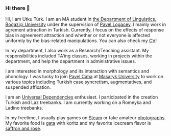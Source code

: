 ### Hi there 👋

Hi, I am Utku Türk. I am an MA student in [the Department of Linguistics][department], [Boğaziçi University][uni] under the supervision of [Pavel Logacev][pavel]. I mainly work in agrement attraction in Turkish. Currently, I focus on the effects of response bias in agreement attraction and whether or not everyone is affected uniformly by the bias-related manipulations. You can also check my [CV][cv]!
  
In my department, I also work as a Research/Teaching assistant. My responsibilities included TA'ing classes, working in projects within the department, and help the department in administrative issues.    
  
I am interested in morphology and its interaction with semantics and phonology. I was lucky to join [Pavel Caha][caha] at [Masaryk University][mas] to work on various topics including Turkish case syncretism, augmentatives, and suspended affixation.
  
I am an [Universal Dependencies][ud] enthusiast. I participated in the creation Turkish and Laz treebanks. I am currently working on a Romeyka and Ladino treebanks.   
  
In my freetime, I usually play games on [Steam][steam] or take amateur [photographs][flickr]. My favorite food is [gata][gata] with koritz and my favorite icecream flavor is [saffron and rose][rose].
  

  
  [department]: http://linguistics.boun.edu.tr
  [uni]: http://www.boun.edu.tr
  [pavel]: http://plogacev.github.io
  [gata]: https://en.wikipedia.org/wiki/Gata_(food)
  [rose]: https://www.nytimes.com/2016/04/06/dining/saffron-and-rose-persian-ice-cream-shop-los-angeles.html
  [steam]: https://steamcommunity.com/id/lecagot
  [flickr]: https://flickr.com/photos/97029582@N03/albums
  [caha]: https://www.muni.cz/en/people/53172-pavel-caha/cv
  [mas]: https://www.muni.cz/en
  [ud]: https://www.universaldependencies.org
  [cv]: cv.pdf



<!--
**utkuturk/utkuturk** is a ✨ _special_ ✨ repository because its `README.md` (this file) appears on your GitHub profile.

Here are some ideas to get you started:

- 🔭 I’m currently working on ...
- 🌱 I’m currently learning ...
- 👯 I’m looking to collaborate on ...
- 🤔 I’m looking for help with ...
- 💬 Ask me about ...
- 📫 How to reach me: ...
- 😄 Pronouns: ...
- ⚡ Fun fact: ...
-->
